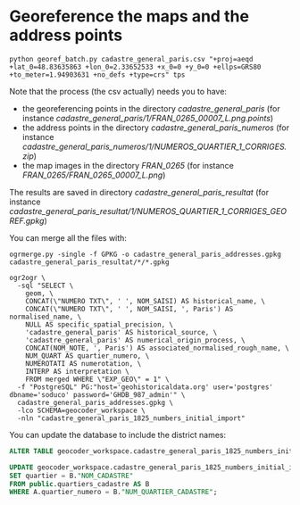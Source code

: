 # Georeference the maps and the address points

```shell
python georef_batch.py cadastre_general_paris.csv "+proj=aeqd +lat_0=48.83635863 +lon_0=2.33652533 +x_0=0 +y_0=0 +ellps=GRS80 +to_meter=1.94903631 +no_defs +type=crs" tps
```

Note that the process (the csv actually) needs you to have:
- the georeferencing points in the directory *cadastre_general_paris* (for instance *cadastre_general_paris/1/FRAN_0265_00007_L.png.points*)
- the address points in the directory *cadastre_general_paris_numeros* (for instance *cadastre_general_paris_numeros/1/NUMEROS_QUARTIER_1_CORRIGES.zip*)
- the map images in the directory *FRAN_0265* (for instance *FRAN_0265/FRAN_0265_00007_L.png*)

The results are saved in directory *cadastre_general_paris_resultat* (for instance *cadastre_general_paris_resultat/1/NUMEROS_QUARTIER_1_CORRIGES_GEOREF.gpkg*)

You can merge all the files with:
```shell
ogrmerge.py -single -f GPKG -o cadastre_general_paris_addresses.gpkg cadastre_general_paris_resultat/*/*.gpkg
```


```shell
ogr2ogr \
  -sql "SELECT \
    geom, \
    CONCAT(\"NUMERO TXT\", ' ', NOM_SAISI) AS historical_name, \
    CONCAT(\"NUMERO TXT\", ' ', NOM_SAISI, ', Paris') AS normalised_name, \
    NULL AS specific_spatial_precision, \
    'cadastre_general_paris' AS historical_source, \
    'cadastre_general_paris' AS numerical_origin_process, \
    CONCAT(NOM_NOTE, ', Paris') AS associated_normalised_rough_name, \
    NUM_QUART AS quartier_numero, \
    NUMEROTATI AS numerotation, \
    INTERP AS interpretation \
    FROM merged WHERE \"EXP_GEO\" = 1" \
  -f "PostgreSQL" PG:"host='geohistoricaldata.org' user='postgres' dbname='soduco' password='GHDB_987_admin'" \
  cadastre_general_paris_addresses.gpkg \
  -lco SCHEMA=geocoder_workspace \
  -nln "cadastre_general_paris_1825_numbers_initial_import"
```

You can update the database to include the district names:
```sql
ALTER TABLE geocoder_workspace.cadastre_general_paris_1825_numbers_initial_import ADD COLUMN quartier text;

UPDATE geocoder_workspace.cadastre_general_paris_1825_numbers_initial_import AS A 
SET quartier = B."NOM_CADASTRE"
FROM public.quartiers_cadastre AS B 
WHERE A.quartier_numero = B."NUM_QUARTIER_CADASTRE";
```

